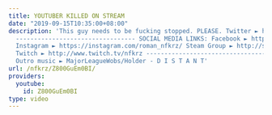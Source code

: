 ```yaml
---
title: YOUTUBER KILLED ON STREAM
date: "2019-09-15T10:35:00+08:00"
description: 'This guy needs to be fucking stopped. PLEASE. Twitter ► https://twitter.com/NFKRZAlt
  --------------------------------- SOCIAL MEDIA LINKS: Facebook ► https://www.facebook.com/NFKRZ1
  Instagram ► https://instagram.com/roman_nfkrz/ Steam Group ► http://steamcommunity.com/groups/nfkrzgroup
  Twitch ► http://www.twitch.tv/nfkrz --------------------------------- Music: ---------------------------------
  Outro music ► MajorLeagueWobs/Holder - D I S T A N T'
url: /nfkrz/Z800GuEm0BI/
providers:
  youtube:
    id: Z800GuEm0BI
type: video
---
```

